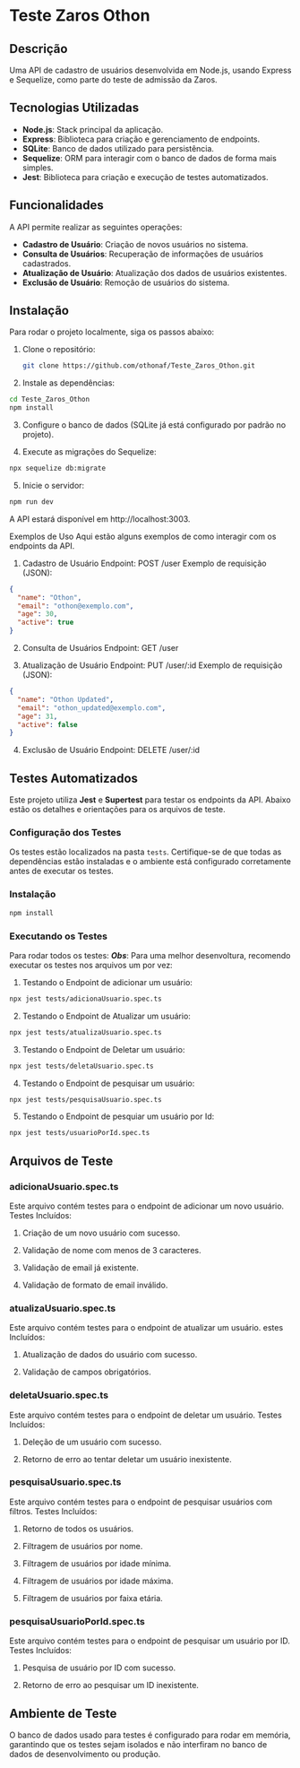 # Teste Zaros Othon

## Descrição
Uma API de cadastro de usuários desenvolvida em Node.js, usando Express e Sequelize, como parte do teste de admissão da Zaros.

## Tecnologias Utilizadas
- **Node.js**: Stack principal da aplicação.
- **Express**: Biblioteca para criação e gerenciamento de endpoints.
- **SQLite**: Banco de dados utilizado para persistência.
- **Sequelize**: ORM para interagir com o banco de dados de forma mais simples.
- **Jest**: Biblioteca para criação e execução de testes automatizados.

## Funcionalidades
A API permite realizar as seguintes operações:
- **Cadastro de Usuário**: Criação de novos usuários no sistema.
- **Consulta de Usuários**: Recuperação de informações de usuários cadastrados.
- **Atualização de Usuário**: Atualização dos dados de usuários existentes.
- **Exclusão de Usuário**: Remoção de usuários do sistema.

## Instalação
Para rodar o projeto localmente, siga os passos abaixo:

1. Clone o repositório:
   ```bash
   git clone https://github.com/othonaf/Teste_Zaros_Othon.git
   ```

2. Instale as dependências:

```bash
cd Teste_Zaros_Othon
npm install
```
3. Configure o banco de dados (SQLite já está configurado por padrão no projeto).

4. Execute as migrações do Sequelize:

```bash
npx sequelize db:migrate
```
5. Inicie o servidor:

```bash
npm run dev
```
A API estará disponível em http://localhost:3003.

Exemplos de Uso
Aqui estão alguns exemplos de como interagir com os endpoints da API.

1. Cadastro de Usuário
Endpoint: POST /user
Exemplo de requisição (JSON):
```json
{
  "name": "Othon",
  "email": "othon@exemplo.com",
  "age": 30,
  "active": true
}
```
2. Consulta de Usuários
Endpoint: GET /user

3. Atualização de Usuário
Endpoint: PUT /user/:id
Exemplo de requisição (JSON):
```json
{
  "name": "Othon Updated",
  "email": "othon_updated@exemplo.com",
  "age": 31,
  "active": false
}
```
4. Exclusão de Usuário
Endpoint: DELETE /user/:id

## Testes Automatizados

Este projeto utiliza **Jest** e **Supertest** para testar os endpoints da API. Abaixo estão os detalhes e orientações para os arquivos de teste.

### Configuração dos Testes

Os testes estão localizados na pasta `tests`. Certifique-se de que todas as dependências estão instaladas e o ambiente está configurado corretamente antes de executar os testes.

### Instalação

```bash
npm install
```

### Executando os Testes
Para rodar todos os testes:
**_Obs_**: Para uma melhor desenvoltura, recomendo executar os testes nos arquivos um por vez:

1. Testando o Endpoint de adicionar um usuário:
```bash
npx jest tests/adicionaUsuario.spec.ts
```

2. Testando o Endpoint de Atualizar um usuário:
```bash
npx jest tests/atualizaUsuario.spec.ts
```

3. Testando o Endpoint de Deletar um usuário:
```bash
npx jest tests/deletaUsuario.spec.ts
```

4. Testando o Endpoint de pesquisar um usuário:
```bash
npx jest tests/pesquisaUsuario.spec.ts
```

5. Testando o Endpoint de pesquiar um usuário por Id:
```bash
npx jest tests/usuarioPorId.spec.ts
```

## Arquivos de Teste

### adicionaUsuario.spec.ts
Este arquivo contém testes para o endpoint de adicionar um novo usuário.
Testes Incluídos:

1. Criação de um novo usuário com sucesso.

2. Validação de nome com menos de 3 caracteres.

3. Validação de email já existente.

4. Validação de formato de email inválido.

### atualizaUsuario.spec.ts
Este arquivo contém testes para o endpoint de atualizar um usuário.
estes Incluídos:

1. Atualização de dados do usuário com sucesso.

2. Validação de campos obrigatórios.

### deletaUsuario.spec.ts
Este arquivo contém testes para o endpoint de deletar um usuário.
Testes Incluídos:

1. Deleção de um usuário com sucesso.

2. Retorno de erro ao tentar deletar um usuário inexistente.

### pesquisaUsuario.spec.ts
Este arquivo contém testes para o endpoint de pesquisar usuários com filtros.
Testes Incluídos:

1. Retorno de todos os usuários.

2. Filtragem de usuários por nome.

3. Filtragem de usuários por idade mínima.

4. Filtragem de usuários por idade máxima.

5. Filtragem de usuários por faixa etária.

### pesquisaUsuarioPorId.spec.ts
Este arquivo contém testes para o endpoint de pesquisar um usuário por ID.
Testes Incluídos:

1. Pesquisa de usuário por ID com sucesso.

2. Retorno de erro ao pesquisar um ID inexistente.

## Ambiente de Teste
O banco de dados usado para testes é configurado para rodar em memória, garantindo que os testes sejam isolados e não interfiram no banco de dados de desenvolvimento ou produção.